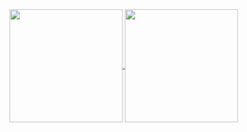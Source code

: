 <a href="https://github.com/anuraghazra/github-readme-stats">
  <img height=200 align="center" src="https://github-readme-stats.vercel.app/api?username=GuiMartins&show_icons=true&theme=transparent&show=reviews,prs_merged,prs_merged_percentage&hide=issues" />
</a>
<a href="https://github.com/anuraghazra/convoychat">
  <img height=200 align="center" src="https://github-readme-stats.vercel.app/api/top-langs/?username=GuiMartins&layout=donut&theme=transparent)](https://github.com/anuraghazra/github-readme-stats" />
</a>
